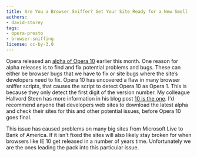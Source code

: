 ```yaml
---
title: Are You a Browser Sniffer? Get Your Site Ready for a New Smell
authors:
- david-storey
tags:
- opera-presto
- browser-sniffing
license: cc-by-3.0
---
```


<p>Opera released an <a href="https://www.opera.com/browser/next/">alpha of Opera 10</a> earlier this month.  One reason for alpha releases is to find and fix potential problems and bugs. These can either be browser bugs that we have to fix or site bugs where the site’s developers need to fix.  Opera 10 has uncovered a flaw in many browser sniffer scripts, that causes the script to detect Opera 10 as Opera 1.  This is because they only detect the first digit of the version number.  My colleague Hallvord Steen has more information in his blog post <a href="http://my.opera.com/hallvors/blog/2008/12/19/10-is-the-one">10 is the one</a>.  I&#39;d recommend anyone that developers web sites to download the latest alpha and check their sites for this and other potential issues, before Opera 10 goes final.</p>

<p>This issue has caused problems on many big sites from Microsoft Live to Bank of America.  If it isn&#39;t fixed the sites will also likely stay broken for when browsers like IE 10 get released in a number of years time.  Unfortunately we are the ones leading the pack into this particular issue.</p>
